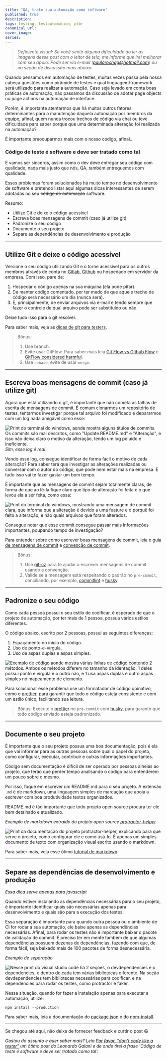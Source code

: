 ```yaml
---
title: "QA, trate sua automação como software"
published: true
description:
tags: testing, testautomation, ptbr
canonical_url:
cover_image:
series:
---
```


<!--- Acima está o cabeçalho, com as informações do seu post, edite-as de acordo com sua necessidade. Para saber mais: https://dev.to/p/editor_guide
Apague tudo que está abaixo dessa linha e escreva seu post --->

> _Deficiente visual: Se você sentir alguma dificuldade ao ler as imagens desse post com o leitor de tela, me informe que irei melhorar com seu apoio. Pode ser via e-mail (paulorochag@hotmail.com) ou na seção de discussão mais abaixo._

Quando pensamos em automação de testes, muitas vezes passa pela nossa cabeça questões como pirâmide de testes e qual linguagem/framework será utilizado para realizar a automação. Caso seja levado em conta boas práticas de automação, não passamos da discussão de adotar page objects ou page actions na automação de interface.

Porém, é importante atentarmos que há muitos outros fatores determinantes para a manutenção daquela automação por membros da equipe, afinal, quem nunca trocou trechos de código via chat ou teve dificuldade para saber porque que uma determinada alteração foi realizada na automação? 

É importante preocuparmos mais com o nosso código, afinal...
### Código de teste é software e deve ser tratado como tal

E vamos ser sinceros, assim como o dev deve entregar seu código com qualidade, nada mais justo que nós, QA, também entreguemos com qualidade.

Esses problemas foram solucionados há muito tempo no desenvolvimento de software e pretendo listar aqui algumas dicas interessantes de serem adotadas no seu ~~código de automação~~ software.

Resumo:
- Utilize Git e deixe o código acessível
- Escreva boas mensagens de commit (caso já utilize git)
- Padronize o seu código
- Documente o seu projeto
- Separe as dependências de desenvolvimento e produção

---

## Utilize Git e deixe o código acessível
 Versione o seu código utilizando Git e o torne acessível para os outros membros através de conta no [Gitlab](https://about.gitlab.com), [Github](github.com) ou hospedado em servidor da empresa.
Com isso, pare de:
1. Hospedar o código apenas na sua máquina (ela pode pifar).
2. De manter código comentado, por ter medo de que aquele trecho de código será necessário um dia (nunca será).
3. E, principalmente, de enviar arquivos via e-mail e tendo sempre que fazer o controle de qual arquivo pode ser substituído ou não.

Deixe tudo isso para o git resolver.

Para saber mais, veja as [dicas de git para testers](https://medium.com/assertqualityassurance/dicas-de-git-para-testers-fdd721585fae).

> Bônus:
> 1. Use branch.
> 2. Evite usar GitFlow. Para saber mais leia [Git Flow vs Github Flow](https://lucamezzalira.com/2014/03/10/git-flow-vs-github-flow/) e [GitFlow considered harmful](https://www.endoflineblog.com/gitflow-considered-harmful).
> 3. Use `rebase`, evite de usar `merge`.

---

## Escreva boas mensagens de commit (caso já utilize git)
 Agora que está utilizando o git, é importante que não cometa as falhas de escrita de mensagens de commit.
 É comum clonarmos um repositório de testes, tentarmos investigar porque tal arquivo foi modificado e depararmos com um log nada amigável como esse:

![Print do terminal do windows, aonde mostra alguns títulos de commits. Os commits são mal descritos, como "Update README.md" e "Alteração", e isso não deixa claro o motivo da alteração, tendo um log poluído e ineficiente.](./images/boas-mensagens-de-commit-1.jpg)
_Sim, esse log é real_

Vendo esse log, consegue identificar de forma fácil o motivo de cada alteração? Para saber terá que investigar as alterações realizadas ou conversar com o autor do código, que pode nem estar mais na empresa. E tudo isso vai te fazer gastar um bom tempo.

É importante que as mensagens de commit sejam totalmente claras, de forma de que ao lê-la fique claro que tipo de alteração foi feita e o que levou ela a ser feita, como essa:

![Print do terminal do windows, mostrando uma mensagem de commit clara, que informa que a alteração é devido a uma feature e o porquê foi feito a alteração, e não quais arquivos que foram alterados.](./images/boas-mensagens-de-commit-2.jpg)

 Consegue notar que esse commit consegue passar mais informações importantes, poupando tempo de investigação?

 Para entender sobre como escrever boas mensagens de commit, leia o [guia de mensagens de commit](https://github.com/RomuloOliveira/commit-messages-guide/blob/master/README_pt-BR.md) e [convenção de commit](https://www.conventionalcommits.org).

> Bônus:
> 1. Use [git-cz](https://www.npmjs.com/package/git-cz) para te ajudar a escrever mensagens de commit usando a convenção.
> 2. Valide se a mensagem está respeitando o padrão no `pre-commit`, conciliando, por exemplo, [commitlint](https://commitlint.js.org/#/) e [husky](https://github.com/typicode/husky).

---

## Padronize o seu código

Como cada pessoa possui o seu estilo de codificar, é esperado de que o projeto de automação, por ter mais de 1 pessoa, possua vários estilos diferentes.

O código abaixo, escrito por 2 pessoas, possui as seguintes diferenças:
1. Espaçamento no início do código.
2. Uso de ponto-e-vírgula.
3. Uso de aspas duplas e aspas simples.

![Exemplo de código aonde mostra várias linhas de código contendo 2 métodos. Ambos os métodos diferem no tamanho da identação, 1 deles possui ponto e vírgula e o outro não, e 1 usa aspas duplas e outro aspas simples no mapeamento de elemento.](./images/padronize-seu-codigo.jpg)

Para solucionar esse problema use um formatador de código opinativo, como o [prettier](https://prettier.io), para garantir que todo o código esteja consistente e com um estilo único, facilitando sua leitura.


> Bônus:
> Execute o [prettier](https://prettier.io) no `pre-commit` com [husky](https://github.com/typicode/husky), para garantir que todo código enviado esteja padronizado.

---

## Documente o seu projeto

É importante que o seu projeto possua uma boa documentação, pois é ela que vai informar para as outras pessoas sobre qual o papel do projeto, como configurar, executar, contribuir e outras informações importantes.

Código sem documentação é difícil de ser operado por pessoas alheias ao projeto, que terão que perder tempo analisando o código para entenderem um pouco sobre o mesmo.

Por isso, foque em escrever um README.md para o seu projeto. A extensão `.md` é de markdown, uma linguagem simples de marcação que apoia a escrever com boa produtividade textos organizados.

README.md é tão importante que todo projeto open source procura ter ele bem detalhado e atualizado.

_Exemplo de markdown extraído do projeto open source [protractor-helper](https://github.com/wlsf82/protractor-helper)_

![Print da documentação do projeto protractor-helper, explicando para que serve o projeto, como configurar ele e como usá-lo. É apenas um simples documento de texto com organização visual escrito usando o markdown.](./images/documente-seu-projeto.jpg)

Para saber mais, veja esse ótimo [tutorial de markdown](https://agea.github.io/tutorial.md/).

---

## Separe as dependências de desenvolvimento e produção
_Essa dica serve apenas para javascript_

Quando estiver instalando as dependências necessárias para o seu projeto, é importante identificar quais são necessárias apenas para desenvolvimento e quais são para a execução dos testes.

Essa separação é importante para quando outra pessoa ou o ambiente de CI for rodar a sua automação, ele baixe apenas as dependências necessárias. Afinal, para rodar os testes não é importante baixar o pacote de validação de commit.
É preciso ter em mente também de que algumas dependências possuem dezenas de dependências, fazendo com que, de forma fácil, seja baixado mais de 100 pacotes de forma desnecessária.

_Exemplo de separação_

![Nesse print do visual studio code há 2 seções, o devdependencies e o dependencies, e dentro de cada tem várias bibliotecas diferente. Na seção devdependencies tem bibliotecas necessárias para codificar, e na dependencies para rodar os testes, como protractor e faker.](./images/separe-as-dependencias.jpg)


Nessa situação, quando for fazer a instalação apenas para executar a automação, utilize:

```
npm install --production
```

Para saber mais, leia a documentação do [package.json](https://docs.npmjs.com/files/package.json#dependencies) e do [npm-install](https://docs.npmjs.com/cli/install).

---

Se chegou até aqui, não deixa de fornecer feedback e curtir o post 😃

_Gostou do assunto e quer saber mais? Leia [Por favor, “don't code like a tester”](https://medium.com/assertqualityassurance/por-favor-dont-code-like-a-tester-1a93eb3ee3ae) um ótimo post do Leonardo Galani e de onde tirei a frase 'Código de teste é software e deve ser tratado como tal'._ 